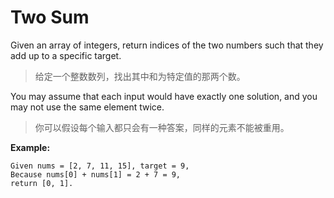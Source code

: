 # Two Sum


Given an array of integers, return indices of the two numbers such that they add up to a specific target.
> 给定一个整数数列，找出其中和为特定值的那两个数。  
  
  
You may assume that each input would have exactly one solution, and you may not use the same element twice.
> 你可以假设每个输入都只会有一种答案，同样的元素不能被重用。  
  
  
**Example:**
>
    Given nums = [2, 7, 11, 15], target = 9,
    Because nums[0] + nums[1] = 2 + 7 = 9,
    return [0, 1].
